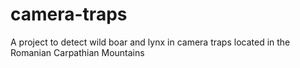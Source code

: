 # camera-traps
A project to detect wild boar and lynx in camera traps located in the Romanian Carpathian Mountains
